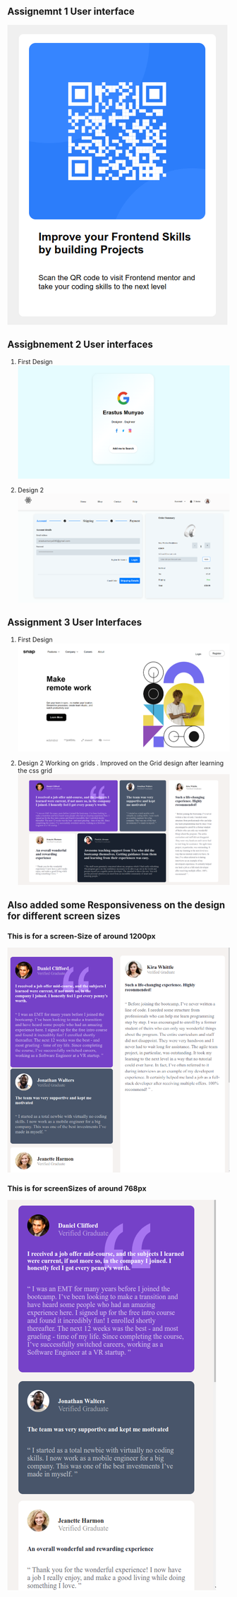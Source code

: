 ## Assignemnt 1 User interface 
![alt text](./assignment_screenshots/image.png)

## Assigbnement 2 User interfaces
1. First Design
![alt text](./assignment_screenshots/image-1.png)

2. Design 2
![alt text](./assignment_screenshots/image-2.png)


## Assignment 3 User Interfaces
1. First Design
![alt text](./assignment_screenshots/image-3.png)

2. Design 2 
Working on grids . Improved on the Grid design after learning the css grid
![alt text](./assignement4-grids/images/image.png)

## Also added some Responsiveness on the design for different screen sizes 

### This is for a screen-Size of around 1200px 
![alt text](./assignement4-grids/images/image-1.png) 


### This is for screenSizes of around 768px
![alt text](./assignement4-grids/images/image-2.png)

